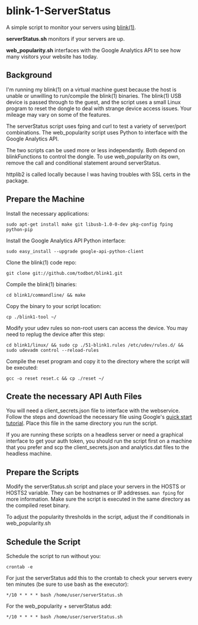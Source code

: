 blink-1-ServerStatus
====================

A simple script to monitor your servers using [blink(1)](http://www.kickstarter.com/projects/thingm/blink1-the-usb-rgb-led).

**serverStatus.sh** monitors if your servers are up.

**web_popularity.sh** interfaces with the Google Analytics API to see how many visitors your website has today.

## Background

I'm running my blink(1) on a virtual machine guest because the host is unable or unwilling to run/compile the blink(1) binaries. The blink(1) USB device is passed through to the guest, and the script uses a small Linux program to reset the dongle to deal with strange device access issues. Your mileage may vary on some of the features.

The serverStatus script uses fping and curl to test a variety of server/port combinations. The web_popularity script uses Python to interface with the Google Analytics API.

The two scripts can be used more or less independantly. Both depend on blinkFunctions to control the dongle. To use web_popularity on its own, remove the call and conditional statement around serverStatus.

httplib2 is called locally because I was having troubles with SSL certs in the package.

## Prepare the Machine

Install the necessary applications:

```sudo apt-get install make git libusb-1.0-0-dev pkg-config fping python-pip```

Install the Google Analytics API Python interface:

```sudo easy_install --upgrade google-api-python-client```

Clone the blink(1) code repo:

```git clone git://github.com/todbot/blink1.git```

Compile the blink(1) binaries:

```cd blink1/commandline/ && make```

Copy the binary to your script location:

```cp ./blink1-tool ~/```

Modify your udev rules so non-root users can access the device. You may need to replug the device after this step:

```cd blink1/linux/ && sudo cp ./51-blink1.rules /etc/udev/rules.d/ && sudo udevadm control --reload-rules```

Compile the reset program and copy it to the directory where the script will be executed:

```gcc -o reset reset.c && cp ./reset ~/```

## Create the necessary API Auth Files ##

You will need a client_secrets.json file to interface with the webservice. Follow the steps and download the necessary file using Google's [quick start tutorial](https://developers.google.com/api-client-library/python/start/installation). Place this file in the same directory you run the script.

If you are running these scripts on a headless server or need a graphical interface to get your auth token, you should run the script first on a machine that you prefer and scp the client_secrets.json and analytics.dat files to the headless machine.

## Prepare the Scripts ##

Modify the serverStatus.sh script and place your servers in the HOSTS or HOSTS2 variable. They can be hostnames or IP addresses. ```man fping``` for more information. Make sure the script is executed in the same directory as the compiled reset binary.

To adjust the popularity thresholds in the script, adjust the if conditionals in web_popularity.sh

## Schedule the Script ##

Schedule the script to run without you:

```crontab -e```

For just the serverStatus add this to the crontab to check your servers every ten minutes (be sure to use bash as the executor):

```*/10 * * * * bash /home/user/serverStatus.sh```

For the web_popularity + serverStatus add:

```*/10 * * * * bash /home/user/serverStatus.sh```
